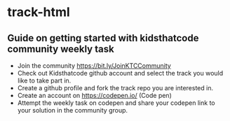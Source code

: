 # track-html

## Guide on getting started with kidsthatcode community weekly task

- Join the community https://bit.ly/JoinKTCCommunity 
- Check out Kidsthatcode github account and select the track you would like to take part in.
- Create a github profile and fork the track repo you are interested in. 
- Create an account on https://codepen.io/ (Code pen)
- Attempt the weekly task on codepen and share your codepen link to your solution in the community group. 
